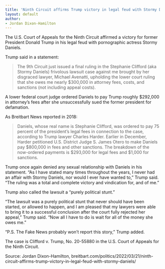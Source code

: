 ```yaml
---
title: 'Ninth Circuit affirms Trump victory in legal feud with Stormy Daniels'
layout: default
author:
- Jordan Dixon-Hamilton
---
```


The U.S. Court of Appeals for the Ninth Circuit affirmed a victory for former President Donald Trump in his legal feud with pornographic actress Stormy Daniels.

Trump said in a statement:

> The 9th Circuit just issued a final ruling in the Stephanie Clifford (aka Stormy Daniels) frivolous lawsuit case against me brought by her disgraced lawyer, Michael Avenatti, upholding the lower court ruling that she owes me nearly $300,000 in attorney fees, costs, and sanctions (not including appeal costs).

A lower federal court judge ordered Daniels to pay Trump roughly $292,000 in attorney’s fees after she unsuccessfully sued the former president for defamation.

As Breitbart News reported in 2018:

> Daniels, whose real name is Stephanie Clifford, was ordered to pay 75 percent of the president’s legal fees in connection to the case, according to Trump lawyer Charles Harder. Earlier in December, Harder petitioned U.S. District Judge S. James Otero to make Daniels pay $800,000 in fees and other sanctions. The breakdown of the now-ordered payments is $293,000 for legal fees and $1,000 for sanctions.

Trump once again denied any sexual relationship with Daniels in his statement. “As I have stated many times throughout the years, I never had an affair with Stormy Daniels, nor would I ever have wanted to,” Trump said. “The ruling was a total and complete victory and vindication for, and of me.”

Trump also called the lawsuit a “purely political stunt.”

“The lawsuit was a purely political stunt that never should have been started, or allowed to happen, and I am pleased that my lawyers were able to bring it to a successful conclusion after the court fully rejected her appeal,” Trump said. “Now all I have to do is wait for all of the money she owes me.”

“P.S. The Fake News probably won’t report this story,” Trump added.

The case is Clifford v. Trump, No. 20-55880 in the U.S. Court of Appeals for the Ninth Circuit.

Source: Jordan Dixon-Hamilton, breitbart.com/politics/2022/03/21/ninth-circuit-affirms-trump-victory-in-legal-feud-with-stormy-daniels/
